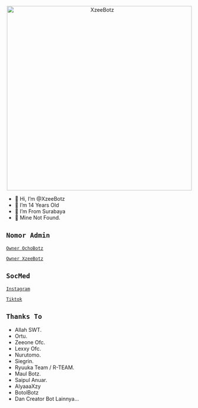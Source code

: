 <p align="center">
<img src="https://telegra.ph/file/0c948e309cc07fb7f3cfa.jpg" alt="XzeeBotz" width="500"/>

- 👋 Hi, I’m @XzeeBotz
- 👀 I’m 14 Years Old
- 🌱 I’m From Surabaya
- 💞️ Mine Not Found.

## `Nomor Admin`

[ `Owner OchoBotz` ](https://wa.me/+6282232806698)

[ `Owner XzeeBotz` ](https://wa.me/+6281381685954)

## `SocMed`

[ `Instagram` ](https://instagram.com/@achel.haid_)

[ `Tiktok` ](https://tiktok.com/@achel.haid)

## `Thanks To`

- Allah SWT.
- Ortu.
- Zeeone Ofc.
- Lexxy Ofc.
- Nurutomo.
- Siegrin.
- Ryuuka Team / R-TEAM.
- Maul Botz.
- Saipul Anuar.
- AlyaaaXzy
- BotolBotz
- Dan Creator Bot Lainnya...
